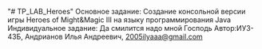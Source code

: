"# TP_LAB_Heroes" 
Основное задание: Создание консольной версии игры Heroes of Might&Magic III на языку программирования Java
Индивидуальное задание: Да смилится надо мной Господь
Автор:ИУ3-43Б, Андрианов Илья Андреевич, 2005ilyaaa@gmail.com 